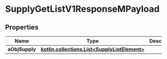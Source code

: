 
# SupplyGetListV1ResponseMPayload

## Properties
| Name | Type | Description | Notes |
| ------------ | ------------- | ------------- | ------------- |
| **aObjSupply** | [**kotlin.collections.List&lt;SupplyListElement&gt;**](SupplyListElement.md) |  |  |




